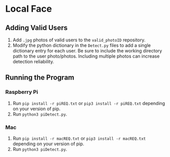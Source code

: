 # Local Face

## Adding Valid Users

1. Add `.jpg` photos of valid users to the `valid_photoID` repository.
2. Modify the python dictionary in the `Detect.py` files to add a single dictionary entry for each user. Be sure to include the working directory path to the user photo/photos. Including multiple photos can increase detection reliability.

## Running the Program

### Raspberry Pi

1. Run `pip install -r piREQ.txt` or `pip3 install -r piREQ.txt` depending on your version of pip.
2. Run `python3 piDetect.py`.

### Mac

1. Run `pip install -r macREQ.txt` or `pip3 install -r macREQ.txt` depending on your version of pip.
2. Run `python3 piDetect.py`.
